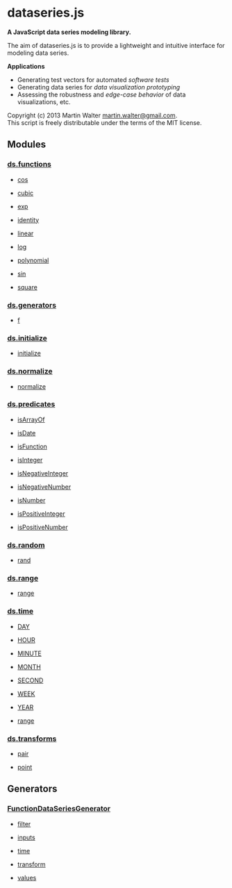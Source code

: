 

# dataseries.js

**A JavaScript data series modeling library.**

The aim of dataseries.js is to provide a lightweight and intuitive interface for modeling data series.

**Applications**
- Generating test vectors for automated *software tests*
- Generating data series for *data visualization prototyping*
- Assessing the robustness and *edge-case behavior* of data visualizations, etc.

Copyright (c) 2013 Martin Walter <martin.walter@gmail.com>.<br>
This script is freely distributable under the terms of the MIT license.

## Modules

### <a href="ds.functions.html">ds.functions</a>

- <a href="ds.functions.html#cos">cos</a>

- <a href="ds.functions.html#cubic">cubic</a>

- <a href="ds.functions.html#exp">exp</a>

- <a href="ds.functions.html#identity">identity</a>

- <a href="ds.functions.html#linear">linear</a>

- <a href="ds.functions.html#log">log</a>

- <a href="ds.functions.html#polynomial">polynomial</a>

- <a href="ds.functions.html#sin">sin</a>

- <a href="ds.functions.html#square">square</a>

### <a href="ds.generators.html">ds.generators</a>

- <a href="ds.generators.html#f">f</a>

### <a href="ds.initialize.html">ds.initialize</a>

- <a href="ds.initialize.html#initialize">initialize</a>

### <a href="ds.normalize.html">ds.normalize</a>

- <a href="ds.normalize.html#normalize">normalize</a>

### <a href="ds.predicates.html">ds.predicates</a>

- <a href="ds.predicates.html#isArrayOf">isArrayOf</a>

- <a href="ds.predicates.html#isDate">isDate</a>

- <a href="ds.predicates.html#isFunction">isFunction</a>

- <a href="ds.predicates.html#isInteger">isInteger</a>

- <a href="ds.predicates.html#isNegativeInteger">isNegativeInteger</a>

- <a href="ds.predicates.html#isNegativeNumber">isNegativeNumber</a>

- <a href="ds.predicates.html#isNumber">isNumber</a>

- <a href="ds.predicates.html#isPositiveInteger">isPositiveInteger</a>

- <a href="ds.predicates.html#isPositiveNumber">isPositiveNumber</a>

### <a href="ds.random.html">ds.random</a>

- <a href="ds.random.html#rand">rand</a>

### <a href="ds.range.html">ds.range</a>

- <a href="ds.range.html#range">range</a>

### <a href="ds.time.html">ds.time</a>

- <a href="ds.time.html#DAY">DAY</a>

- <a href="ds.time.html#HOUR">HOUR</a>

- <a href="ds.time.html#MINUTE">MINUTE</a>

- <a href="ds.time.html#MONTH">MONTH</a>

- <a href="ds.time.html#SECOND">SECOND</a>

- <a href="ds.time.html#WEEK">WEEK</a>

- <a href="ds.time.html#YEAR">YEAR</a>

- <a href="ds.time.html#range">range</a>

### <a href="ds.transforms.html">ds.transforms</a>

- <a href="ds.transforms.html#pair">pair</a>

- <a href="ds.transforms.html#point">point</a>

## Generators

### <a href="FunctionDataSeriesGenerator.html">FunctionDataSeriesGenerator</a>

- <a href="FunctionDataSeriesGenerator.html#filter">filter</a>

- <a href="FunctionDataSeriesGenerator.html#inputs">inputs</a>

- <a href="FunctionDataSeriesGenerator.html#time">time</a>

- <a href="FunctionDataSeriesGenerator.html#transform">transform</a>

- <a href="FunctionDataSeriesGenerator.html#values">values</a>

